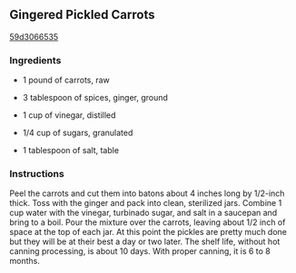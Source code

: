 ## Gingered Pickled Carrots

[59d3066535](http://www.epicurious.com/recipes/food/views/gingered-pickled-carrots-369189)

### Ingredients

 - 1 pound of carrots, raw

 - 3 tablespoon of spices, ginger, ground

 - 1 cup of vinegar, distilled

 - 1/4 cup of sugars, granulated

 - 1 tablespoon of salt, table

### Instructions

Peel the carrots and cut them into batons about 4 inches long by 1/2-inch thick. Toss with the ginger and pack into clean, sterilized jars. Combine 1 cup water with the vinegar, turbinado sugar, and salt in a saucepan and bring to a boil. Pour the mixture over the carrots, leaving about 1/2 inch of space at the top of each jar. At this point the pickles are pretty much done but they will be at their best a day or two later. The shelf life, without hot canning processing, is about 10 days. With proper canning, it is 6 to 8 months.
